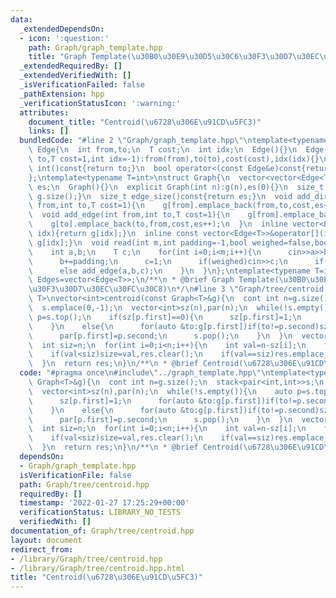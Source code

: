 ```yaml
---
data:
  _extendedDependsOn:
  - icon: ':question:'
    path: Graph/graph_template.hpp
    title: "Graph Template(\u30B0\u30E9\u30D5\u30C6\u30F3\u30D7\u30EC\u30FC\u30C8)"
  _extendedRequiredBy: []
  _extendedVerifiedWith: []
  _isVerificationFailed: false
  _pathExtension: hpp
  _verificationStatusIcon: ':warning:'
  attributes:
    document_title: "Centroid(\u6728\u306E\u91CD\u5FC3)"
    links: []
  bundledCode: "#line 2 \"Graph/graph_template.hpp\"\ntemplate<typename T=int>\nstruct\
    \ Edge{\n  int from,to;\n  T cost;\n  int idx;\n  Edge(){}\n  Edge(int from,int\
    \ to,T cost=1,int idx=-1):from(from),to(to),cost(cost),idx(idx){}\n  operator\
    \ int()const{return to;}\n  bool operator<(const Edge&e)const{return cost<e.cost;}\n\
    };\ntemplate<typename T=int>\nstruct Graph{\n  vector<vector<Edge<T>>>g;\n  int\
    \ es;\n  Graph(){}\n  explicit Graph(int n):g(n),es(0){}\n  size_t size()const{return\
    \ g.size();}\n  size_t edge_size()const{return es;}\n  void add_directed_edge(int\
    \ from,int to,T cost=1){\n    g[from].emplace_back(from,to,cost,es++);\n  }\n\
    \  void add_edge(int from,int to,T cost=1){\n    g[from].emplace_back(from,to,cost,es);\n\
    \    g[to].emplace_back(to,from,cost,es++);\n  }\n  inline vector<Edge<T>>&operator[](int\
    \ idx){return g[idx];}\n  inline const vector<Edge<T>>&operator[](int idx)const{return\
    \ g[idx];}\n  void read(int m,int padding=-1,bool weighed=false,bool direct=false){\n\
    \    int a,b;\n    T c;\n    for(int i=0;i<m;i++){\n      cin>>a>>b;\n      a+=padding;\n\
    \      b+=padding;\n      c=1;\n      if(weighed)cin>>c;\n      if(direct)add_directed_edge(a,b,c);\n\
    \      else add_edge(a,b,c);\n    }\n  }\n};\ntemplate<typename T=int>\nusing\
    \ Edges=vector<Edge<T>>;\n/**\n * @brief Graph Template(\u30B0\u30E9\u30D5\u30C6\
    \u30F3\u30D7\u30EC\u30FC\u30C8)\n*/\n#line 3 \"Graph/tree/centroid.hpp\"\ntemplate<typename\
    \ T>\nvector<int>centroid(const Graph<T>&g){\n  cont int n=g.size();\n  stack<pair<int,int>>s;\n\
    \  s.emplace(0,-1);\n  vector<int>sz(n),par(n);\n  while(!s.empty()){\n    auto\
    \ p=s.top();\n    if(sz[p.first]==0){\n      sz[p.first]=1;\n      for(auto &to:g[p.first])if(to!=p.second)s.emplace(to,p.first);\n\
    \    }\n    else{\n      for(auto &to:g[p.first])if(to!=p.second)sz[p.first]+=sz[to];\n\
    \      par[p.first]=p.second;\n      s.pop();\n    }\n  }\n  vector<int>res;\n\
    \  int siz=n;\n  for(int i=0;i<n;i++){\n    int val=n-sz[i];\n    for(auto &to:g[i])if(to!=par[i])val=max(val,sz[to]);\n\
    \    if(val<siz)size=val,res.clear();\n    if(val==siz)res.emplace_back(i);\n\
    \  }\n  return res;\n}\n/**\n * @brief Centroid(\u6728\u306E\u91CD\u5FC3)\n*/\n"
  code: "#pragma once\n#include\"../graph_template.hpp\"\ntemplate<typename T>\nvector<int>centroid(const\
    \ Graph<T>&g){\n  cont int n=g.size();\n  stack<pair<int,int>>s;\n  s.emplace(0,-1);\n\
    \  vector<int>sz(n),par(n);\n  while(!s.empty()){\n    auto p=s.top();\n    if(sz[p.first]==0){\n\
    \      sz[p.first]=1;\n      for(auto &to:g[p.first])if(to!=p.second)s.emplace(to,p.first);\n\
    \    }\n    else{\n      for(auto &to:g[p.first])if(to!=p.second)sz[p.first]+=sz[to];\n\
    \      par[p.first]=p.second;\n      s.pop();\n    }\n  }\n  vector<int>res;\n\
    \  int siz=n;\n  for(int i=0;i<n;i++){\n    int val=n-sz[i];\n    for(auto &to:g[i])if(to!=par[i])val=max(val,sz[to]);\n\
    \    if(val<siz)size=val,res.clear();\n    if(val==siz)res.emplace_back(i);\n\
    \  }\n  return res;\n}\n/**\n * @brief Centroid(\u6728\u306E\u91CD\u5FC3)\n*/"
  dependsOn:
  - Graph/graph_template.hpp
  isVerificationFile: false
  path: Graph/tree/centroid.hpp
  requiredBy: []
  timestamp: '2022-01-27 17:25:29+00:00'
  verificationStatus: LIBRARY_NO_TESTS
  verifiedWith: []
documentation_of: Graph/tree/centroid.hpp
layout: document
redirect_from:
- /library/Graph/tree/centroid.hpp
- /library/Graph/tree/centroid.hpp.html
title: "Centroid(\u6728\u306E\u91CD\u5FC3)"
---
```

